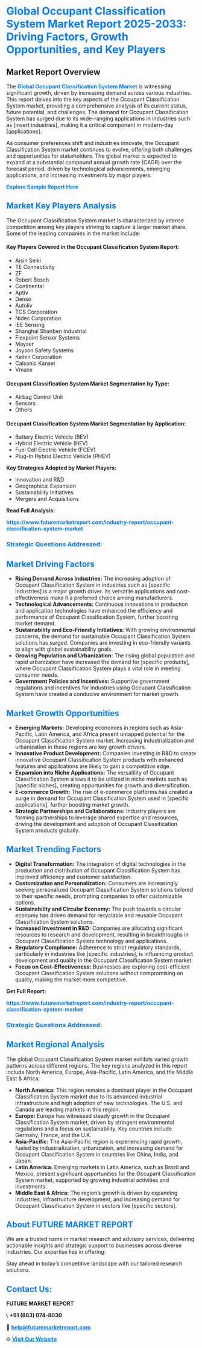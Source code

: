 <h1 style="color: #007BFF;">Global Occupant Classification System Market Report 2025-2033: Driving Factors, Growth Opportunities, and Key Players</h1>

<section id="overview">
<h2>Market Report Overview</h2>
<p>The <a href="https://www.futuremarketreport.com/industry-report/occupant-classification-system-market" style="color: #007BFF; text-decoration: none;"><strong>Global Occupant Classification System Market</strong></a> is witnessing significant growth, driven by increasing demand across various industries. This report delves into the key aspects of the Occupant Classification System market, providing a comprehensive analysis of its current status, future potential, and challenges. The demand for Occupant Classification System has surged due to its wide-ranging applications in industries such as [insert industries], making it a critical component in modern-day [applications].</p>
<p>As consumer preferences shift and industries innovate, the Occupant Classification System market continues to evolve, offering both challenges and opportunities for stakeholders. The global market is expected to expand at a substantial compound annual growth rate (CAGR) over the forecast period, driven by technological advancements, emerging applications, and increasing investments by major players.</p>
</section>

<section id="overview">
<p><a href="https://www.futuremarketreport.com/request-sample/reportId=62197" style="color: #007BFF; text-decoration: none;"><strong>Explore Sample Report Here</strong></a></p>
</section>

<section id="key-players">
<h2 style="color: #007BFF;">Market Key Players Analysis</h2>
<p>The Occupant Classification System market is characterized by intense competition among key players striving to capture a larger market share. Some of the leading companies in the market include:</p>
<h4>Key Players Covered in the Occupant Classification System Report:</h4>
<ul><li>Aisin Seiki</li><li>TE Connectivity</li><li>ZF</li><li>Robert Bosch</li><li>Continental</li><li>Aptiv</li><li>Denso</li><li>Autoliv</li><li>TCS Corporation</li><li>Nidec Corporation</li><li>IEE Sensing</li><li>Shanghai Shanben Industrial</li><li>Flexpoint Sensor Systems</li><li>Mayser</li><li>Joyson Safety Systems</li><li>Keihin Corporation</li><li>Calsonic Kansei</li><li>Vmanx</li></ul>
<h4>Occupant Classification System Market Segmentation by Type:</h4>
<ul><li>Airbag Control Unit</li><li>Sensors</li><li>Others</li></ul>

<h4>Occupant Classification System Market Segmentation by Application:</h4>
<ul><li>Battery Electric Vehicle (BEV)</li><li>Hybrid Electric Vehicle (HEV)</li><li>Fuel Cell Electric Vehicle (FCEV)</li><li>Plug-In Hybrid Electric Vehicle (PHEV)</li></ul>
<p><strong>Key Strategies Adopted by Market Players:</strong></p>
<ul>
<li>Innovation and R&D</li>
<li>Geographical Expansion</li>
<li>Sustainability Initiatives</li>
<li>Mergers and Acquisitions</li>
</ul>
</section>

<section>
<p><strong>Read Full Analysis: </strong></p><a href="https://www.futuremarketreport.com/industry-report/occupant-classification-system-market" style="color: #007BFF; text-decoration: none;"><strong>https://www.futuremarketreport.com/industry-report/occupant-classification-system-market</strong></a>
<h3 style="color: #007BFF;">Strategic Questions Addressed:</h3>
</section>

<section id="driving-factors">
<h2 style="color: #007BFF;">Market Driving Factors</h2>
<ul>
<li><strong>Rising Demand Across Industries:</strong> The increasing adoption of Occupant Classification System in industries such as [specific industries] is a major growth driver. Its versatile applications and cost-effectiveness make it a preferred choice among manufacturers.</li>
<li><strong>Technological Advancements:</strong> Continuous innovations in production and application technologies have enhanced the efficiency and performance of Occupant Classification System, further boosting market demand.</li>
<li><strong>Sustainability and Eco-Friendly Initiatives:</strong> With growing environmental concerns, the demand for sustainable Occupant Classification System solutions has surged. Companies are investing in eco-friendly variants to align with global sustainability goals.</li>
<li><strong>Growing Population and Urbanization:</strong> The rising global population and rapid urbanization have increased the demand for [specific products], where Occupant Classification System plays a vital role in meeting consumer needs.</li>
<li><strong>Government Policies and Incentives:</strong> Supportive government regulations and incentives for industries using Occupant Classification System have created a conducive environment for market growth.</li>
</ul>
</section>

<section id="growth-opportunities">
<h2 style="color: #007BFF;">Market Growth Opportunities</h2>
<ul>
<li><strong>Emerging Markets:</strong> Developing economies in regions such as Asia-Pacific, Latin America, and Africa present untapped potential for the Occupant Classification System market. Increasing industrialization and urbanization in these regions are key growth drivers.</li>
<li><strong>Innovative Product Development:</strong> Companies investing in R&D to create innovative Occupant Classification System products with enhanced features and applications are likely to gain a competitive edge.</li>
<li><strong>Expansion into Niche Applications:</strong> The versatility of Occupant Classification System allows it to be utilized in niche markets such as [specific niches], creating opportunities for growth and diversification.</li>
<li><strong>E-commerce Growth:</strong> The rise of e-commerce platforms has created a surge in demand for Occupant Classification System used in [specific applications], further boosting market growth.</li>
<li><strong>Strategic Partnerships and Collaborations:</strong> Industry players are forming partnerships to leverage shared expertise and resources, driving the development and adoption of Occupant Classification System products globally.</li>
</ul>
</section>

<section id="trending-factors">
<h2 style="color: #007BFF;">Market Trending Factors</h2>
<ul>
<li><strong>Digital Transformation:</strong> The integration of digital technologies in the production and distribution of Occupant Classification System has improved efficiency and customer satisfaction.</li>
<li><strong>Customization and Personalization:</strong> Consumers are increasingly seeking personalized Occupant Classification System solutions tailored to their specific needs, prompting companies to offer customizable options.</li>
<li><strong>Sustainability and Circular Economy:</strong> The push towards a circular economy has driven demand for recyclable and reusable Occupant Classification System solutions.</li>
<li><strong>Increased Investment in R&D:</strong> Companies are allocating significant resources to research and development, resulting in breakthroughs in Occupant Classification System technology and applications.</li>
<li><strong>Regulatory Compliance:</strong> Adherence to strict regulatory standards, particularly in industries like [specific industries], is influencing product development and quality in the Occupant Classification System market.</li>
<li><strong>Focus on Cost-Effectiveness:</strong> Businesses are exploring cost-efficient Occupant Classification System solutions without compromising on quality, making the market more competitive.</li>
</ul>
</section>

<section>
<p><strong>Get Full Report: </strong></p><a href="https://www.futuremarketreport.com/industry-report/occupant-classification-system-market" style="color: #007BFF; text-decoration: none;"><strong>https://www.futuremarketreport.com/industry-report/occupant-classification-system-market</strong></a>
<h3 style="color: #007BFF;">Strategic Questions Addressed:</h3>
</section>


<section id="regional-analysis">
<h2 style="color: #007BFF;">Market Regional Analysis</h2>
<p>The global Occupant Classification System market exhibits varied growth patterns across different regions. The key regions analyzed in this report include North America, Europe, Asia-Pacific, Latin America, and the Middle East & Africa:</p>
<ul>
<li><strong>North America:</strong> This region remains a dominant player in the Occupant Classification System market due to its advanced industrial infrastructure and high adoption of new technologies. The U.S. and Canada are leading markets in this region.</li>
<li><strong>Europe:</strong> Europe has witnessed steady growth in the Occupant Classification System market, driven by stringent environmental regulations and a focus on sustainability. Key countries include Germany, France, and the U.K.</li>
<li><strong>Asia-Pacific:</strong> The Asia-Pacific region is experiencing rapid growth, fueled by industrialization, urbanization, and increasing demand for Occupant Classification System in countries like China, India, and Japan.</li>
<li><strong>Latin America:</strong> Emerging markets in Latin America, such as Brazil and Mexico, present significant opportunities for the Occupant Classification System market, supported by growing industrial activities and investments.</li>
<li><strong>Middle East & Africa:</strong> The region’s growth is driven by expanding industries, infrastructure development, and increasing demand for Occupant Classification System in sectors like [specific sectors].</li>
</ul>
</section>

<footer>
<h2 style="color: #007BFF;">About FUTURE MARKET REPORT</h2>
<p>We are a trusted name in market research and advisory services, delivering actionable insights and strategic support to businesses across diverse industries. Our expertise lies in offering:</p>

<p>Stay ahead in today’s competitive landscape with our tailored research solutions.</p>

<h2 style="color: #007BFF;">Contact Us:</h2>
<p><strong>FUTURE MARKET REPORT</strong></p>
<p>📞 <strong>+91 (883) 074-8030</strong></p>
<p>📧 <strong><a href="mailto:help@futuremarketreport.com" style="color: #007BFF;">help@futuremarketreport.com</a></strong></p>
<p>🌐 <strong><a href="https://www.futuremarketreport.com/" style="color: #007BFF;">Visit Our Website</a></strong></p>
</footer>